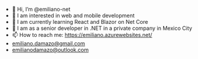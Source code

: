 - 👋 Hi, I’m @emiliano-net
- 👀 I am interested in web and mobile development
- 🌱 I am currently learning React and Blazor on Net Core
- 💞️ I am as a senior developer in .NET in a private company in Mexico City
- 📫 How to reach me: https://emiliano.azurewebsites.net/
- emiliano.damazo@gmail.com
- emilianodamazo@outlook.com
<!---
emiliano-net/emiliano-net is a ✨ special ✨ repository because its `README.md`
--->
